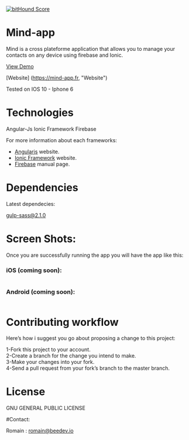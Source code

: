 [![bitHound Score](https://www.bithound.io/github/romain9292)](https://www.bithound.io/github/romain9292)

# Mind-app
Mind is a cross plateforme application that allows you to manage your contacts on any device using firebase and Ionic.

[View Demo](https://sophro.firebaseapp.com/#/login "Demo")

[Website] (https://mind-app.fr, "Website")

Tested on IOS 10 - Iphone 6

# Technologies

Angular-Js
Ionic Framework
Firebase

For more information about each frameworks:

- [Angularjs][angularjs] website.
- [Ionic Framework][ionic] website.
- [Firebase][firebase] manual page.

[angularjs]: https://angularjs.org/
[ionic]: http://ionicframework.com/
[firebase]: https://firebase.com


# Dependencies

Latest dependecies:

gulp-sass@2.1.0


# Screen Shots:

Once you are successfully running the app you will have the app like this:

### iOS (coming soon): 
<img src="" />

### Android (coming soon): 
<img src="" />

# Contributing workflow

Here’s how i suggest you go about proposing a change to this project:

1-Fork this project to your account.<br>
2-Create a branch for the change you intend to make.<br>
3-Make your changes into your fork.<br>
4-Send a pull request from your fork’s branch to the master branch.<br>

# License

GNU GENERAL PUBLIC LICENSE

#Contact:

Romain : romain@beedev.io


